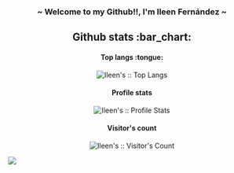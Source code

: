 <body>
 
  <h3 align="center"> ~ Welcome to my Github!!, I'm Ileen Fernández ~</h3>

  <h2 align="center">Github stats :bar_chart:</h2>

  <h4 align="center">Top langs :tongue:</h4>

  <p align="center"><img src="https://github-readme-stats.vercel.app/api/top-langs/?username=Ileenfdz&langs_count=10&theme=tokyonight&layout=compact" alt="Ileen's :: Top Langs" /></p>

  <h4 align="center">Profile stats</h4>

  <p align="center"><img src="https://github-readme-stats.vercel.app/api?username=Ileenfdz&show_icons=true&theme=synthwave" alt="Ileen's :: Profile Stats" /></p>

  <h4 align="center">Visitor's count</h4>

  <p align="center"><img src="https://profile-counter.glitch.me/%7BIleenfdz%7D/count.svg" alt="Ileen's :: Visitor's Count" /></p>
 
 <img src='https://user-images.githubusercontent.com/92292552/149981681-3eb78a04-153e-457d-9a62-ed9e11977ca5.png'/>
</body>

